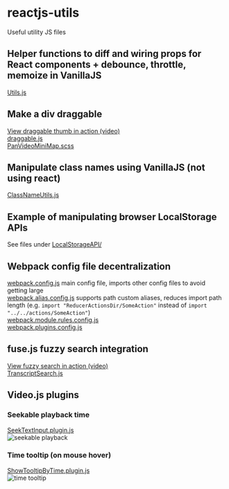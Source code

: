 # reactjs-utils
Useful utility JS files

## Helper functions to diff and wiring props for React components + debounce, throttle, memoize in VanillaJS
[Utils.js](https://github.com/CharryWu/reactjs-utils/blob/master/Utils.js)

## Make a div draggable
[View draggable thumb in action (video)](https://drive.google.com/file/d/18rUHgO7V1O3rJL4OHtJ2hRzBUs0a-BHz/view)  
[draggable.js](https://github.com/CharryWu/reactjs-utils/blob/master/draggable.js)  
[PanVideoMiniMap.scss](https://github.com/CharryWu/reactjs-utils/blob/master/PanVideoMiniMap.scss)

## Manipulate class names using VanillaJS (not using react)
[ClassNameUtils.js](https://github.com/CharryWu/reactjs-utils/blob/master/ClassNameUtils.js)

## Example of manipulating browser LocalStorage APIs
See files under [LocalStorageAPI/](https://github.com/CharryWu/reactjs-utils/tree/master/LocalStorageAPI)

## Webpack config file decentralization
[webpack.config.js](https://github.com/CharryWu/reactjs-utils/blob/master/webpack.alias.config.js) main config file, imports other config files to avoid getting large  
[webpack.alias.config.js](https://github.com/CharryWu/reactjs-utils/blob/master/webpack.alias.config.js) supports path custom aliases, reduces import path length (e.g. `import "ReducerActionsDir/SomeAction"` instead of `import "../../actions/SomeAction"`)  
[webpack.module.rules.config.js](https://github.com/CharryWu/reactjs-utils/blob/master/webpack.module.rules.config.js)  
[webpack.plugins.config.js](https://github.com/CharryWu/reactjs-utils/blob/master/webpack.plugins.config.js)


## fuse.js fuzzy search integration
[View fuzzy search in action (video)](https://drive.google.com/open?id=1IpQmeMtvKihWYBaFo1iUP0x-cs7tj6Cj)  
[TranscriptSearch.js](https://github.com/CharryWu/reactjs-utils/blob/master/TranscriptSearch.js)

## Video.js plugins
### Seekable playback time
[SeekTextInput.plugin.js](https://github.com/CharryWu/reactjs-utils/blob/master/SeekTextInput.plugin.js)  
![seekable playback](https://lh4.googleusercontent.com/9NmaXhupzD-9MDzL7OnLKeKimf4-ejhPzyfDjqgfJVWzPGiaIRJSxk58t9-pUWX6fQtfSvW3FIgDxzima9iE=w1440-h766)
### Time tooltip (on mouse hover)
[ShowTooltipByTime.plugin.js](https://github.com/CharryWu/reactjs-utils/blob/master/ShowTooltipByTime.plugin.js)  
![time tooltip](https://lh4.googleusercontent.com/c5VEy09S51hWYGr_xCBsDp2109TnXFJGuqmnWN_DSCvYtctRmY1y5AvHFNEkONPmE0V7A5mtf8WjQI_0GG8z=w1440-h766)

